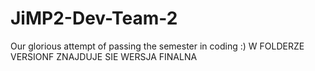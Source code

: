 # JiMP2-Dev-Team-2
Our glorious attempt of passing the semester in coding :)
W FOLDERZE VERSIONF ZNAJDUJE SIE WERSJA FINALNA
